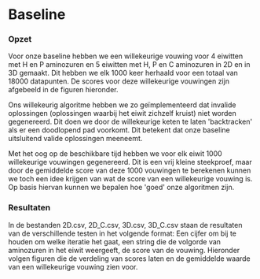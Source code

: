 # Baseline

### Opzet

Voor onze baseline hebben we een willekeurige vouwing voor 4 eiwitten met H en P aminozuren en 5 eiwitten met H, P en C aminozuren in 2D en in 3D gemaakt. Dit hebben we elk 1000 keer herhaald voor een totaal van 18000 datapunten. De scores voor deze willekeurige vouwingen zijn afgebeeld in de figuren hieronder.

Ons willekeurig algoritme hebben we zo geïmplementeerd dat invalide oplossingen (oplossingen waarbij het eiwit zichzelf kruist) niet worden gegenereerd. Dit doen we door de willekeurige keten te laten 'backtracken' als er een doodlopend pad voorkomt. Dit betekent dat onze baseline uitsluitend valide oplossingen meeneemt.

Met het oog op de beschikbare tijd hebben we voor elk eiwit 1000 willekeurige vouwingen gegenereerd. Dit is een vrij kleine steekproef, maar door de gemiddelde score van deze 1000 vouwingen te berekenen kunnen we toch een idee krijgen van wat de score van een willekeurige vouwing is. Op basis hiervan kunnen we bepalen hoe 'goed' onze algoritmen zijn.

### Resultaten

In de bestanden 2D.csv, 2D_C.csv, 3D.csv, 3D_C.csv staan de resultaten van de verschillende testen in het volgende format: Een cijfer om bij te houden om welke iteratie het gaat, een string die de volgorde van aminozuren in het eiwit weergeeft, de score van de vouwing. Hieronder volgen figuren die de verdeling van scores laten en de gemiddelde waarde van een willekeurige vouwing zien voor.
